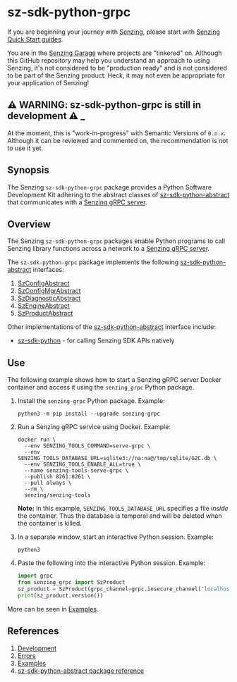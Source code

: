 # sz-sdk-python-grpc

If you are beginning your journey with
[Senzing](https://senzing.com/),
please start with
[Senzing Quick Start guides](https://docs.senzing.com/quickstart/).

You are in the
[Senzing Garage](https://github.com/senzing-garage)
where projects are "tinkered" on.
Although this GitHub repository may help you understand an approach to using Senzing,
it's not considered to be "production ready" and is not considered to be part of the Senzing product.
Heck, it may not even be appropriate for your application of Senzing!

## :warning: WARNING: sz-sdk-python-grpc is still in development :warning: _

At the moment, this is "work-in-progress" with Semantic Versions of `0.n.x`.
Although it can be reviewed and commented on,
the recommendation is not to use it yet.

## Synopsis

The Senzing `sz-sdk-python-grpc` package provides a Python Software Development Kit
adhering to the abstract classes of
[sz-sdk-python-abstract](https://github.com/senzing-garage/sz-sdk-python-abstract/tree/main/src/senzing_abstract)
that communicates with a
[Senzing gRPC server](https://github.com/senzing-garage/servegrpc).

## Overview

The Senzing `sz-sdk-python-grpc` packages enable Python programs to call Senzing library functions
across a network to a
[Senzing gRPC server](https://github.com/senzing-garage/servegrpc).

The `sz-sdk-python-grpc` package implements the following
[sz-sdk-python-abstract](https://github.com/senzing-garage/sz-sdk-python-abstract/tree/main/src/senzing_abstract)
interfaces:

1. [SzConfigAbstract](https://github.com/senzing-garage/sz-sdk-python-abstract/blob/main/src/senzing_abstract/szconfig_abstract.py)
1. [SzConfigMgrAbstract](https://github.com/senzing-garage/sz-sdk-python-abstract/blob/main/src/senzing_abstract/szconfigmanager_abstract.py)
1. [SzDiagnosticAbstract](https://github.com/senzing-garage/sz-sdk-python-abstract/blob/main/src/senzing_abstract/szdiagnostic_abstract.py)
1. [SzEngineAbstract](https://github.com/senzing-garage/sz-sdk-python-abstract/blob/main/src/senzing_abstract/szengine_abstract.py)
1. [SzProductAbstract](https://github.com/senzing-garage/sz-sdk-python-abstract/blob/main/src/senzing_abstract/szproduct_abstract.py)

Other implementations of the
[sz-sdk-python-abstract](https://github.com/senzing-garage/sz-sdk-python-abstract/tree/main/src/senzing_abstract)
interface include:

- [sz-sdk-python](https://github.com/senzing-garage/sz-sdk-python) - for
  calling Senzing SDK APIs natively

## Use

The following example shows how to start a Senzing gRPC server Docker container
and access it using the `senzing_grpc` Python package.

1. Install the `senzing-grpc` Python package.
   Example:

    ```console
    python3 -m pip install --upgrade senzing-grpc
    ```

1. Run a Senzing gRPC service using Docker.
   Example:

    ```console
    docker run \
      --env SENZING_TOOLS_COMMAND=serve-grpc \
      --env SENZING_TOOLS_DATABASE_URL=sqlite3://na:na@/tmp/sqlite/G2C.db \
      --env SENZING_TOOLS_ENABLE_ALL=true \
      --name senzing-tools-serve-grpc \
      --publish 8261:8261 \
      --pull always \
      --rm \
      senzing/senzing-tools
    ```

   **Note:** In this example, `SENZING_TOOLS_DATABASE_URL` specifies a file *inside* the container.
   Thus the database is temporal and will be deleted when the container is killed.

1. In a separate window, start an interactive Python session.
   Example:

    ```console
    python3
    ```

1. Paste the following into the interactive Python session.
   Example:

    ```python
    import grpc
    from senzing_grpc import SzProduct
    sz_product = SzProduct(grpc_channel=grpc.insecure_channel("localhost:8261"))
    print(sz_product.version())
    ```

More can be seen in
[Examples](docs/examples.md).

## References

1. [Development](docs/development.md)
1. [Errors](docs/errors.md)
1. [Examples](docs/examples.md)
1. [sz-sdk-python-abstract package reference](http://hub.senzing.com/sz-sdk-python-abstract/)
